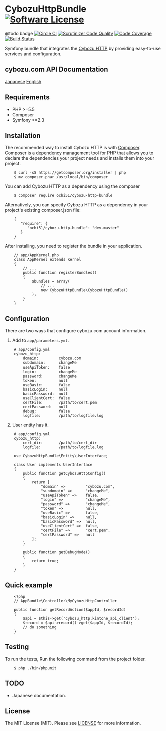 CybozuHttpBundle[![Software License](https://img.shields.io/badge/license-MIT-brightgreen.svg?style=flat-square)](https://github.com/ochi51/CybozuHttpBundle/tree/master/LICENSE)
=======================

@todo badge
[![Circle CI](https://circleci.com/gh/ochi51/CybozuHttpBundle.svg?style=svg)](https://circleci.com/gh/ochi51/CybozuHttpBundle)
[![Scrutinizer Code Quality](https://scrutinizer-ci.com/g/ochi51/CybozuHttpBundle/badges/quality-score.png?b=master)](https://scrutinizer-ci.com/g/ochi51/CybozuHttpBundle/?branch=master)
[![Code Coverage](https://scrutinizer-ci.com/g/ochi51/CybozuHttpBundle/badges/coverage.png?b=master)](https://scrutinizer-ci.com/g/ochi51/CybozuHttpBundle/?branch=master)
[![Build Status](https://scrutinizer-ci.com/g/ochi51/CybozuHttpBundle/badges/build.png?b=master)](https://scrutinizer-ci.com/g/ochi51/CybozuHttpBundle/build-status/master)


Symfony bundle that integrates the [Cybozu HTTP](https://github.com/ochi51/cybozu-http) by providing easy-to-use services and configuration.

cybozu.com API Documentation
------------

[Japanese](https://cybozudev.zendesk.com/hc/ja)
[English](https://developer.kintone.io/hc/en-us)

Requirements
------------

- PHP >=5.5
- Composer
- Symfony >=2.3

Installation
------------

The recommended way to install Cybozu HTTP is with [Composer](https://getcomposer.org/).
Composer is a dependency management tool for PHP that allows you to declare the dependencies your project needs and installs them into your project.

```{.bash}
    $ curl -sS https://getcomposer.org/installer | php
    $ mv composer.phar /usr/local/bin/composer
```

You can add Cybozu HTTP as a dependency using the composer

```{.bash}
    $ composer require ochi51/cybozu-http-bundle
```

Alternatively, you can specify Cybozu HTTP as a dependency in your project's existing composer.json file:

```{.json}
    {
       "require": {
          "ochi51/cybozu-http-bundle": "dev-master"
       }
    }
```

After installing, you need to register the bundle in your application.

```{.php}
    // app/AppKernel.php
    class AppKernel extends Kernel
    {
        // ...
        public function registerBundles()
        {
            $bundles = array(
                // ...
                new CybozuHttpBundle\CybozuHttpBundle()
            );
        }
    }
```

Configuration
------------

There are two ways that configure cybozu.com account information.

1. Add to `app/parameters.yml`.

```{.yml}
    # app/config.yml
    cybozu_http:
        domain:         cybozu.com
        subdomain:      changeMe
        useApiToken:    false
        login:          changeMe
        password:       changeMe
        token:          null
        useBasic:       false
        basicLogin:     null
        basicPassword:  null
        useClientCert:  false
        certFile:       /path/to/cert.pem
        certPassword:   null
        debug:          false
        logfile:        /path/to/logfile.log
```

2. User entity has it.

```{.yml}
    # app/config.yml
    cybozu_http:
        cert_dir:       /path/to/cert_dir
        logfile:        /path/to/logfile.log
```

```{.php}
    use CybozuHttpBundle\Entity\UserInterface;
    
    class User implements UserInterface
    {
        public function getCybozuHttpConfig()
        {
            return [
                "domain" =>         "cybozu.com",
                "subdomain" =>      "changeMe",
                "useApiToken" =>    false,
                "login" =>          "changeMe",
                "password" =>       "changeMe",
                "token" =>          null,
                "useBasic" =>       false,
                "basicLogin" =>     null,
                "basicPassword" =>  null,
                "useClientCert" =>  false,
                "certFile" =>       "cert.pem",
                "certPassword" =>   null
            ];
        }
        
        public function getDebugMode()
        {
            return true;
        }
    }
```

Quick example
------------

```{.php}
    <?php
    // AppBundle\Controller\MyCybozuHttpController
    
    public function getRecordAction($appId, $recordId)
    {
        $api = $this->get('cybozu_http.kintone_api_client');
        $record = $api->record()->get($appId, $recordId);
        // do something
    }
```


Testing
------------

To run the tests, Run the following command from the project folder.

```{.bash}
    $ php ./bin/phpunit
```

TODO
------------

- Japanese documentation.

License
------------

The MIT License (MIT). Please see [LICENSE](LICENSE) for more information.
